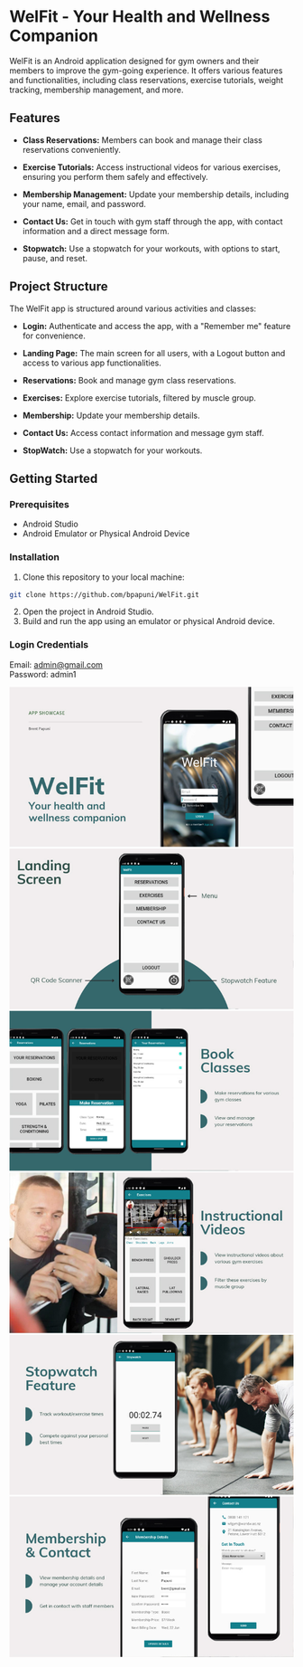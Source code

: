 # WelFit - Your Health and Wellness Companion

WelFit is an Android application designed for gym owners and their members to improve the gym-going experience. It offers various features and functionalities, including class reservations, exercise tutorials, weight tracking, membership management, and more.

## Features

- **Class Reservations:** Members can book and manage their class reservations conveniently.

- **Exercise Tutorials:** Access instructional videos for various exercises, ensuring you perform them safely and effectively.

- **Membership Management:** Update your membership details, including your name, email, and password.

- **Contact Us:** Get in touch with gym staff through the app, with contact information and a direct message form.

- **Stopwatch:** Use a stopwatch for your workouts, with options to start, pause, and reset.

## Project Structure

The WelFit app is structured around various activities and classes:

- **Login:** Authenticate and access the app, with a "Remember me" feature for convenience.

- **Landing Page:** The main screen for all users, with a Logout button and access to various app functionalities.

- **Reservations:** Book and manage gym class reservations.

- **Exercises:** Explore exercise tutorials, filtered by muscle group.

- **Membership:** Update your membership details.

- **Contact Us:** Access contact information and message gym staff.

- **StopWatch:** Use a stopwatch for your workouts.

## Getting Started

### Prerequisites

- Android Studio
- Android Emulator or Physical Android Device

### Installation

1. Clone this repository to your local machine:

```bash
git clone https://github.com/bpapuni/WelFit.git
```

2. Open the project in Android Studio.
3. Build and run the app using an emulator or physical Android device.


### Login Credentials  
Email: admin@gmail.com  
Password: admin1

![Presentation Screenshot 1](/presentation/1.jpg)
![Presentation Screenshot 2](/presentation/2.jpg)
![Presentation Screenshot 3](/presentation/3.jpg)
![Presentation Screenshot 4](/presentation/4.jpg)
![Presentation Screenshot 5](/presentation/5.jpg)
![Presentation Screenshot 6](/presentation/6.jpg)

